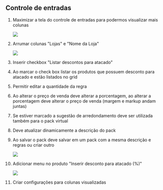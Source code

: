 ## Controle de entradas
1. Maximizar a tela do controle de entradas para podermos visualizar mais colunas

    ![](https://github.com/Rodrigo80221/AnalisesDeSoftware/blob/main/Imagens/AtacadoWEB/Maximizar.jpg?raw=true)

1. Arrumar colunas "Lojas" e "Nome da Loja"

    ![](https://github.com/Rodrigo80221/AnalisesDeSoftware/blob/main/Imagens/AtacadoWEB/ColunaLojaNomeDaLoja.jpg?raw=true)    

1. Inserir checkbox "Listar descontos para atacado"
1. Ao marcar o check box listar os produtos que possuem desconto para atacado e estão listados no grid
1. Permitir editar a quantidade da regra 
1. Ao alterar o preço de venda deve alterar a porcentagem, ao alterar a porcentagem deve alterar o preço de venda (margem e markup andam juntas)
1. Se estiver marcado a sugestão de arredondamento deve ser utilizada também para o pack virtual
1. Deve atualizar dinamicamente a descrição do pack
1. Ao salvar o pack deve salvar em um pack com a mesma descrição e regras ou criar outro

    ![](https://github.com/Rodrigo80221/AnalisesDeSoftware/blob/main/Imagens/AtacadoWEB/ListarPacks2.jpg?raw=true)

1. Adicionar menu no produto "Inserir desconto para atacado (%)"

    ![](https://github.com/Rodrigo80221/AnalisesDeSoftware/blob/main/Imagens/AtacadoWEB/ListarPacks3.jpg?raw=true)


1. Criar configurações para colunas visualizadas

































